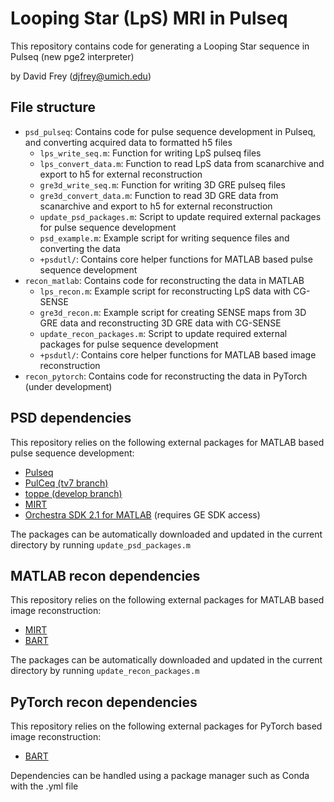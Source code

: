 # Looping Star (LpS) MRI in Pulseq
This repository contains code for generating a Looping Star sequence in Pulseq (new pge2 interpreter)

by David Frey (djfrey@umich.edu)

## File structure
- `psd_pulseq`: Contains code for pulse sequence development in Pulseq, and converting acquired data to formatted h5 files
  - `lps_write_seq.m`: Function for writing LpS pulseq files
  - `lps_convert_data.m`: Function to read LpS data from scanarchive and export to h5 for external reconstruction
  - `gre3d_write_seq.m`: Function for writing 3D GRE pulseq files
  - `gre3d_convert_data.m`: Function to read 3D GRE data from scanarchive and export to h5 for external reconstruction
  - `update_psd_packages.m`: Script to update required external packages for pulse sequence development
  - `psd_example.m`: Example script for writing sequence files and converting the data
  - `+psdutl/`: Contains core helper functions for MATLAB based pulse sequence development
- `recon_matlab`: Contains code for reconstructing the data in MATLAB
  - `lps_recon.m`: Example script for reconstructing LpS data with CG-SENSE
  - `gre3d_recon.m`: Example script for creating SENSE maps from 3D GRE data and reconstructing 3D GRE data with CG-SENSE
  - `update_recon_packages.m`: Script to update required external packages for pulse sequence development
  - `+psdutl/`: Contains core helper functions for MATLAB based image reconstruction
- `recon_pytorch`: Contains code for reconstructing the data in PyTorch
  (under development)

## PSD dependencies
This repository relies on the following external packages for MATLAB based pulse sequence development:
- [Pulseq](https://github.com/pulseq/pulseq)
- [PulCeq (tv7 branch)](https://github.com/HarmonizedMRI/PulCeq/tree/tv7)
- [toppe (develop branch)](https://github.com/toppeMRI/toppe/tree/develop)
- [MIRT](https://github.com/JeffFessler/MIRT)
- [Orchestra SDK 2.1 for MATLAB](https://weconnect.gehealthcare.com/s/feed/0D53a00008pQ1Q8CAK) (requires GE SDK access)

The packages can be automatically downloaded and updated in the current directory by running `update_psd_packages.m`

## MATLAB recon dependencies
This repository relies on the following external packages for MATLAB based image reconstruction:
- [MIRT](https://github.com/JeffFessler/MIRT)
- [BART](https://github.com/mrirecon/bart)

The packages can be automatically downloaded and updated in the current directory by running `update_recon_packages.m`

## PyTorch recon dependencies
This repository relies on the following external packages for PyTorch based image reconstruction:
- [BART](https://github.com/mrirecon/bart)

Dependencies can be handled using a package manager such as Conda with the .yml file
